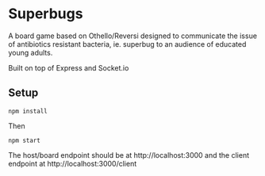 # Superbugs

A board game based on Othello/Reversi designed to communicate the issue of antibiotics resistant bacteria, ie. superbug to an audience of educated young adults.

Built on top of Express and Socket.io

## Setup

```
npm install
```

Then

```
npm start
```

The host/board endpoint should be at http://localhost:3000 and the client endpoint at http://localhost:3000/client
